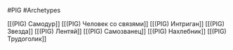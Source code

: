 #PIG  #Archetypes 

[[(PIG) Самодур]]
[[(PIG) Человек со связями]]
[[(PIG) Интриган]]
[[(PIG) Звезда]]
[[(PIG) Лентяй]]
[[(PIG) Самозванец]]
[[(PIG) Нахлебник]]
[[(PIG) Трудоголик]]

